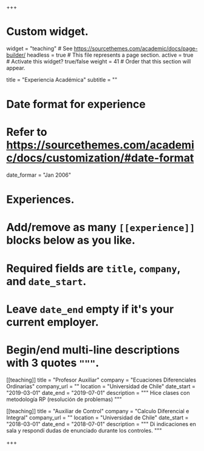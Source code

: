 +++
# Custom widget.
widget = "teaching"  # See https://sourcethemes.com/academic/docs/page-builder/
headless = true  # This file represents a page section.
active = true # Activate this widget? true/false
weight = 41  # Order that this section will appear.

title = "Experiencia Académica"
subtitle = ""

# Date format for experience
#   Refer to https://sourcethemes.com/academic/docs/customization/#date-format
date_formar = "Jan 2006"

# Experiences.
#   Add/remove as many `[[experience]]` blocks below as you like.
#   Required fields are `title`, `company`, and `date_start`.
#   Leave `date_end` empty if it's your current employer.
#   Begin/end multi-line descriptions with 3 quotes `"""`.

[[teaching]]
  title = "Profesor Auxiliar"
  company = "Ecuaciones Diferenciales Ordinarias"
  company_url = ""
  location = "Universidad de Chile"
  date_start = "2019-03-01"
  date_end = "2019-07-01"
  description = """
  Hice clases con metodología RP (resolución de problemas)
  """

[[teaching]]
  title = "Auxiliar de Control"
  company = "Calculo Diferencial e Integral"
  company_url = ""
  location = "Universidad de Chile"
  date_start = "2018-03-01"
  date_end = "2018-07-01"
  description = """
  Di indicaciones en sala y respondí dudas de enunciado durante los controles.
  """

+++
